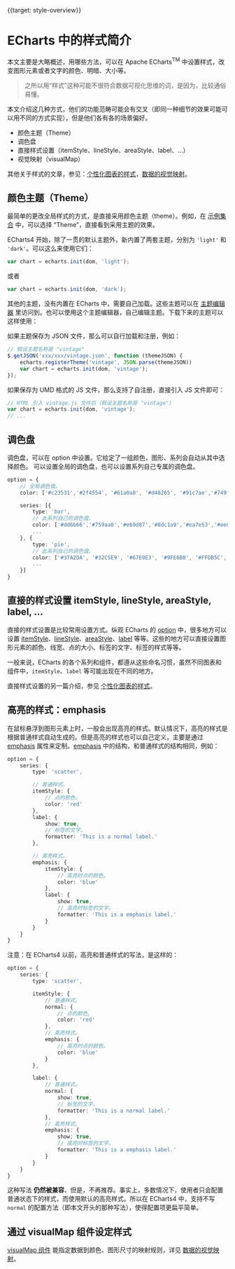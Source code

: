 {{target: style-overview}}

# ECharts 中的样式简介

本文主要是大略概述，用哪些方法，可以在 Apache ECharts<sup>TM</sup> 中设置样式，改变图形元素或者文字的颜色、明暗、大小等。

> 之所以用“样式”这种可能不很符合数据可视化思维的词，是因为，比较通俗易懂。

本文介绍这几种方式，他们的功能范畴可能会有交叉（即同一种细节的效果可能可以用不同的方式实现），但是他们各有各的场景偏好。

+ 颜色主题（Theme）
+ 调色盘
+ 直接样式设置（itemStyle、lineStyle、areaStyle、label、...）
+ 视觉映射（visualMap）

其他关于样式的文章，参见：[个性化图表的样式](~%E4%B8%AA%E6%80%A7%E5%8C%96%E5%9B%BE%E8%A1%A8%E7%9A%84%E6%A0%B7%E5%BC%8F)，[数据的视觉映射](~%E6%95%B0%E6%8D%AE%E7%9A%84%E8%A7%86%E8%A7%89%E6%98%A0%E5%B0%84)。



## 颜色主题（Theme）

最简单的更改全局样式的方式，是直接采用颜色主题（theme）。例如，在 [示例集合](${websitePath}/examples/zh/index.html) 中，可以选择 “Theme”，直接看到采用主题的效果。

ECharts4 开始，除了一贯的默认主题外，新内置了两套主题，分别为 `'light'` 和 `'dark'`。可以这么来使用它们：

```ts
var chart = echarts.init(dom, 'light');
```

或者

```ts
var chart = echarts.init(dom, 'dark');
```

其他的主题，没有内置在 ECharts 中，需要自己加载。这些主题可以在 [主题编辑器](https://echarts.apache.org/zh/theme-builder.html) 里访问到。也可以使用这个主题编辑器，自己编辑主题。下载下来的主题可以这样使用：

如果主题保存为 JSON 文件，那么可以自行加载和注册，例如：
```ts
// 假设主题名称是 "vintage"
$.getJSON('xxx/xxx/vintage.json', function (themeJSON) {
    echarts.registerTheme('vintage', JSON.parse(themeJSON))
    var chart = echarts.init(dom, 'vintage');
});
```

如果保存为 UMD 格式的 JS 文件，那么支持了自注册，直接引入 JS 文件即可：
```ts
// HTML 引入 vintage.js 文件后（假设主题名称是 "vintage"）
var chart = echarts.init(dom, 'vintage');
// ...
```


## 调色盘

调色盘，可以在 option 中设置。它给定了一组颜色，图形、系列会自动从其中选择颜色。
可以设置全局的调色盘，也可以设置系列自己专属的调色盘。

```ts
option = {
    // 全局调色盘。
    color: ['#c23531','#2f4554', '#61a0a8', '#d48265', '#91c7ae','#749f83',  '#ca8622', '#bda29a','#6e7074', '#546570', '#c4ccd3'],

    series: [{
        type: 'bar',
        // 此系列自己的调色盘。
        color: ['#dd6b66','#759aa0','#e69d87','#8dc1a9','#ea7e53','#eedd78','#73a373','#73b9bc','#7289ab', '#91ca8c','#f49f42'],
        ...
    }, {
        type: 'pie',
        // 此系列自己的调色盘。
        color: ['#37A2DA', '#32C5E9', '#67E0E3', '#9FE6B8', '#FFDB5C','#ff9f7f', '#fb7293', '#E062AE', '#E690D1', '#e7bcf3', '#9d96f5', '#8378EA', '#96BFFF'],
        ...
    }]
}
```



## 直接的样式设置 itemStyle, lineStyle, areaStyle, label, ...

直接的样式设置是比较常用设置方式。纵观 ECharts 的 [option](option.html) 中，很多地方可以设置 [itemStyle](option.html#series.itemStyle)、[lineStyle](option.html#series-line.lineStyle)、[areaStyle](option.html#series-line.areaStyle)、[label](option.html#series.label) 等等。这些的地方可以直接设置图形元素的颜色、线宽、点的大小、标签的文字、标签的样式等等。

一般来说，ECharts 的各个系列和组件，都遵从这些命名习惯，虽然不同图表和组件中，`itemStyle`、`label` 等可能出现在不同的地方。

直接样式设置的另一篇介绍，参见 [个性化图表的样式](~%E4%B8%AA%E6%80%A7%E5%8C%96%E5%9B%BE%E8%A1%A8%E7%9A%84%E6%A0%B7%E5%BC%8F)。




## 高亮的样式：emphasis

在鼠标悬浮到图形元素上时，一般会出现高亮的样式。默认情况下，高亮的样式是根据普通样式自动生成的。但是高亮的样式也可以自己定义，主要是通过 [emphasis](option.html#series-scatter.emphasis) 属性来定制。[emphasis](option.html#series-scatter.emphasis) 中的结构，和普通样式的结构相同，例如：

```ts
option = {
    series: {
        type: 'scatter',

        // 普通样式。
        itemStyle: {
            // 点的颜色。
            color: 'red'
        },
        label: {
            show: true,
            // 标签的文字。
            formatter: 'This is a normal label.'
        },

        // 高亮样式。
        emphasis: {
            itemStyle: {
                // 高亮时点的颜色。
                color: 'blue'
            },
            label: {
                show: true,
                // 高亮时标签的文字。
                formatter: 'This is a emphasis label.'
            }
        }
    }
}
```

注意：在 ECharts4 以前，高亮和普通样式的写法，是这样的：

```ts
option = {
    series: {
        type: 'scatter',

        itemStyle: {
            // 普通样式。
            normal: {
                // 点的颜色。
                color: 'red'
            },
            // 高亮样式。
            emphasis: {
                // 高亮时点的颜色。
                color: 'blue'
            }
        },

        label: {
            // 普通样式。
            normal: {
                show: true,
                // 标签的文字。
                formatter: 'This is a normal label.'
            },
            // 高亮样式。
            emphasis: {
                show: true,
                // 高亮时标签的文字。
                formatter: 'This is a emphasis label.'
            }
        }
    }
}
```

这种写法 **仍然被兼容**，但是，不再推荐。事实上，多数情况下，使用者只会配置普通状态下的样式，而使用默认的高亮样式。所以在 ECharts4 中，支持不写 `normal` 的配置方法（即本文开头的那种写法），使得配置项更扁平简单。



## 通过 visualMap 组件设定样式

[visualMap 组件](option.html#visualMap) 能指定数据到颜色、图形尺寸的映射规则，详见 [数据的视觉映射](~%E6%95%B0%E6%8D%AE%E7%9A%84%E8%A7%86%E8%A7%89%E6%98%A0%E5%B0%84)。
